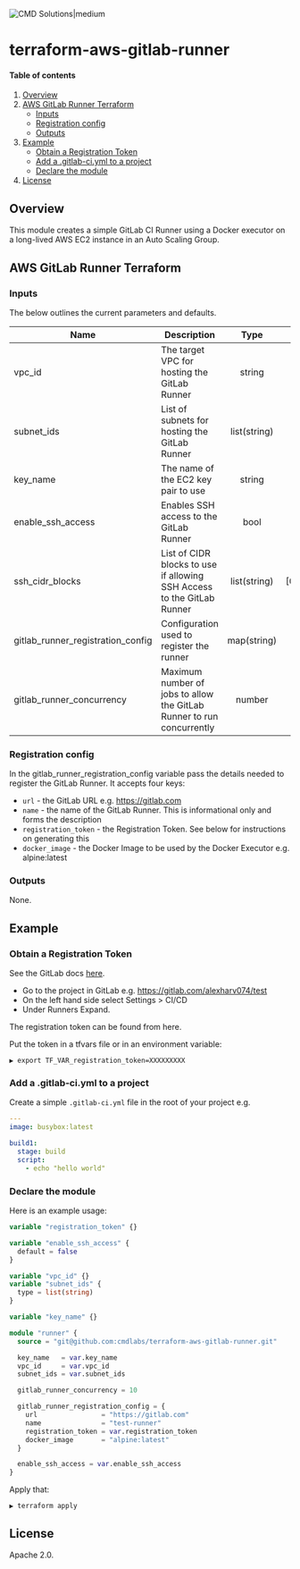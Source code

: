 <!-- vim: set ft=markdown: -->
![CMD Solutions|medium](https://s3-ap-southeast-2.amazonaws.com/cmd-website-images/CMDlogo.jpg)

# terraform-aws-gitlab-runner

#### Table of contents

1. [Overview](#overview)
2. [AWS GitLab Runner Terraform](#aws-gitlab-runner-terraform)
    * [Inputs](#inputs)
    * [Registration config](#registration-config)
    * [Outputs](#outputs)
3. [Example](#example)
    * [Obtain a Registration Token](#obtain-a-registration-token)
    * [Add a .gitlab-ci.yml to a project](#add-a-gitlab-ciyml-to-a-project)
    * [Declare the module](#declare-the-module)
4. [License](#license)

## Overview

This module creates a simple GitLab CI Runner using a Docker executor on a long-lived AWS EC2 instance in an Auto Scaling Group.

## AWS GitLab Runner Terraform

### Inputs

The below outlines the current parameters and defaults.

| Name | Description | Type | Default | Required |
|------|-------------|:----:|:-------:|:--------:|
|vpc_id|The target VPC for hosting the GitLab Runner|string|""|Yes|
|subnet_ids|List of subnets for hosting the GitLab Runner|list(string)|""|Yes|
|key_name|The name of the EC2 key pair to use|string|default|No|
|enable_ssh_access|Enables SSH access to the GitLab Runner|bool|false|No|
|ssh_cidr_blocks|List of CIDR blocks to use if allowing SSH Access to the GitLab Runner|list(string)|[0.0.0.0/0]|No|
|gitlab_runner_registration_config|Configuration used to register the runner|map(string)|(map)|No|
|gitlab_runner_concurrency|Maximum number of jobs to allow the GitLab Runner to run concurrently|number|5|No|

### Registration config

In the gitlab_runner_registration_config variable pass the details needed to register the GitLab Runner. It accepts four keys:

- `url` - the GitLab URL e.g. https://gitlab.com
- `name` - the name of the GitLab Runner. This is informational only and forms the description
- `registration_token` - the Registration Token. See below for instructions on generating this
- `docker_image` - the Docker Image to be used by the Docker Executor e.g. alpine:latest

### Outputs

None.

## Example

### Obtain a Registration Token

See the GitLab docs [here](https://docs.gitlab.com/ee/ci/runners/#registering-a-specific-runner-with-a-project-registration-token).

- Go to the project in GitLab e.g. https://gitlab.com/alexharv074/test
- On the left hand side select Settings > CI/CD
- Under Runners Expand.

The registration token can be found from here.

Put the token in a tfvars file or in an environment variable:

```text
▶ export TF_VAR_registration_token=XXXXXXXXX
```

### Add a .gitlab-ci.yml to a project

Create a simple `.gitlab-ci.yml` file in the root of your project e.g.

```yaml
---
image: busybox:latest

build1:
  stage: build
  script:
    - echo "hello world"
```

### Declare the module

Here is an example usage:

```tf
variable "registration_token" {}

variable "enable_ssh_access" {
  default = false
}

variable "vpc_id" {}
variable "subnet_ids" {
  type = list(string)
}

variable "key_name" {}

module "runner" {
  source = "git@github.com:cmdlabs/terraform-aws-gitlab-runner.git"

  key_name   = var.key_name
  vpc_id     = var.vpc_id
  subnet_ids = var.subnet_ids

  gitlab_runner_concurrency = 10

  gitlab_runner_registration_config = {
    url                = "https://gitlab.com"
    name               = "test-runner"
    registration_token = var.registration_token
    docker_image       = "alpine:latest"
  }

  enable_ssh_access = var.enable_ssh_access
}
```

Apply that:

```text
▶ terraform apply
```

## License

Apache 2.0.
